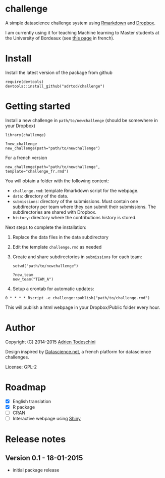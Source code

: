 challenge
=========

A simple datascience challenge system using [Rmarkdown](http://rmarkdown.rstudio.com/) 
and [Dropbox](https://www.dropbox.com/).

I am currently using it for teaching Machine learning to Master students at the 
University of Bordeaux (see [this page](http://goo.gl/KRuYn0) in french).

Install
=======
Install the latest version of the package from github

```
require(devtools)
devtools::install_github("adrtod/challenge")
```

Getting started
===============
Install a new challenge in `path/to/newchallenge` (should be somewhere in your Dropbox)

```
library(challenge)

?new_challenge
new_challenge(path="path/to/newchallenge")
```

For a french version

```
new_challenge(path="path/to/newchallenge", template="challenge_fr.rmd")
```

You will obtain a folder with the following content:

- `challenge.rmd`: template Rmarkdown script for the webpage.
- `data`: directory of the data.
- `submissions`: directory of the submissions. Must contain one subdirectory per team
    where they can submit their submissions. The subdirectories are shared with
    Dropbox.
- `history`: directory where the contributions history is stored.

Next steps to complete the installation:

1. Replace the data files in the data subdirectory
2. Edit the template `challenge.rmd` as needed
3. Create and share subdirectories in `submissions` for each team:

    ```
    setwd("path/to/newchallenge")
    
    ?new_team
    new_team("TEAM_A")
    
    ```
    
4. Setup a crontab for automatic updates:

```
0 * * * * Rscript -e challenge::publish("path/to/challenge.rmd")
```

This will publish a html webpage in your Dropbox/Public folder every hour.

Author
=======
Copyright (C) 2014-2015 [Adrien Todeschini](https://sites.google.com/site/adrientodeschini)

Design inspired by [Datascience.net](https://datascience.net/), a french platform
for datascience challenges.

License: GPL-2

Roadmap
========
- [x] English translation
- [x] R package
- [ ] CRAN
- [ ] Interactive webpage using [Shiny](http://shiny.rstudio.com/)

Release notes
=============

Version 0.1 - 18-01-2015
------------------------
- initial package release
